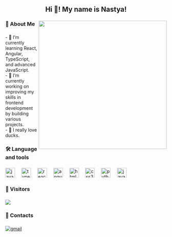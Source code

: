 <h2 align="center">Hi 👋! My name is Nastya!</h2>

###

<img align="right" height="400" src="https://github.com/Duckkkkkkkkkkkk/Duckkkkkkkkkkkk/assets/119291792/fb042701-bc91-4bf3-bafd-d047e6566182" />

###

<h3 align="left">🦆  About Me</h3>

###

<p align="left">- 🦆 I’m currently learning React, Angular, TypeScript, and advanced JavaScript.<br>- 🦆 I’m currently working on improving my skills in frontend development by building various projects.<br>- 🦆 I really love ducks.</p>

###

<h3 align="left">🛠 Language and tools</h3>

###

<div align="left">
  <img src="https://skillicons.dev/icons?i=js" height="30" alt="javascript logo"  />
  <img width="12" />
  <img src="https://skillicons.dev/icons?i=ts" height="30" alt="typescript logo"  />
  <img width="12" />
  <img src="https://skillicons.dev/icons?i=react" height="30" alt="react logo"  />
  <img width="12" />
  <img src="https://skillicons.dev/icons?i=angular" height="30" alt="angularjs logo"  />
  <img width="12" />
  <img src="https://skillicons.dev/icons?i=html" height="30" alt="html5 logo"  />
  <img width="12" />
  <img src="https://skillicons.dev/icons?i=css" height="30" alt="css3 logo"  />
  <img width="12" />
  <img src="https://skillicons.dev/icons?i=py" height="30" alt="python logo"  />
  <img width="12" />
  <img src="https://skillicons.dev/icons?i=java" height="30" alt="java logo"  />
</div>

###

<h3 align="left">🦆 Visitors</h3>

###

<p align="left">
  <img src="https://count.getloli.com/get/@Duckkkkkkkkkkkk?theme=moebooru">
</p>

###

<h3 align="left">🦆 Contacts</h3>

###

<a href="mailto:alkim345@mail.com">
<img src="https://img.shields.io/badge/email%20me-5984C1?style=for-the-badge&logo=gmail&logoColor=white" alt="gmail" />
</a>
</div>

